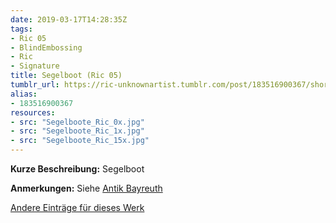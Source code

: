 ```yaml
---
date: 2019-03-17T14:28:35Z
tags:
- Ric 05
- BlindEmbossing
- Ric
- Signature
title: Segelboot (Ric 05)
tumblr_url: https://ric-unknownartist.tumblr.com/post/183516900367/short-description-sailing-boat-notes-see-antik
alias:
- 183516900367
resources:
- src: "Segelboote_Ric_0x.jpg"
- src: "Segelboote_Ric_1x.jpg"
- src: "Segelboote_Ric_15x.jpg"
---
```


**Kurze Beschreibung:** Segelboot

**Anmerkungen:** Siehe [Antik Bayreuth](http://www.antikbayreuth.de/kuenstlerverzeichnis/Kunstler_Q_bis_S/RIC_Radierung_Vogel/ric_radierung_vogel.html)

[Andere Einträge für dieses Werk](/tags/ric-05)
